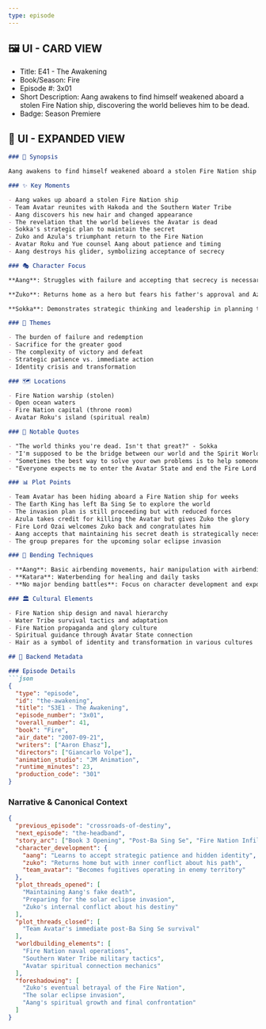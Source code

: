 ```yaml
---
type: episode
---
```


## 🖼️ UI - CARD VIEW

- Title: E41 - The Awakening
- Book/Season: Fire
- Episode #: 3x01
- Short Description: Aang awakens to find himself weakened aboard a stolen Fire Nation ship, discovering the world believes him to be dead.
- Badge: Season Premiere

## 📖 UI - EXPANDED VIEW

```md
### 📖 Synopsis

Aang awakens to find himself weakened aboard a stolen Fire Nation ship with the group, Bato, and Hakoda. Discovering that his hair has grown and the world believes him to be dead following his injury in Ba Sing Se, Aang struggles with his failure and the weight of expectations. Meanwhile, Zuko and Azula sail home to the Fire Nation as heroes, but Zuko secretly fears being rejected by his father, Fire Lord Ozai, and suspects Azula credited him with killing the Avatar for her own ulterior purposes.

### ✨ Key Moments

- Aang wakes up aboard a stolen Fire Nation ship
- Team Avatar reunites with Hakoda and the Southern Water Tribe
- Aang discovers his new hair and changed appearance
- The revelation that the world believes the Avatar is dead
- Sokka's strategic plan to maintain the secret
- Zuko and Azula's triumphant return to the Fire Nation
- Avatar Roku and Yue counsel Aang about patience and timing
- Aang destroys his glider, symbolizing acceptance of secrecy

### 🎭 Character Focus

**Aang**: Struggles with failure and accepting that secrecy is necessary for the greater good

**Zuko**: Returns home as a hero but fears his father's approval and Azula's manipulation

**Sokka**: Demonstrates strategic thinking and leadership in planning their next moves

### 🌊 Themes

- The burden of failure and redemption
- Sacrifice for the greater good
- The complexity of victory and defeat
- Strategic patience vs. immediate action
- Identity crisis and transformation

### 🗺️ Locations

- Fire Nation warship (stolen)
- Open ocean waters
- Fire Nation capital (throne room)
- Avatar Roku's island (spiritual realm)

### 💬 Notable Quotes

- "The world thinks you're dead. Isn't that great?" - Sokka
- "I'm supposed to be the bridge between our world and the Spirit World, and I failed." - Aang
- "Sometimes the best way to solve your own problems is to help someone else." - Iroh
- "Everyone expects me to enter the Avatar State and end the Fire Lord with awesome power." - Aang

### 📊 Plot Points

- Team Avatar has been hiding aboard a Fire Nation ship for weeks
- The Earth King has left Ba Sing Se to explore the world
- The invasion plan is still proceeding but with reduced forces
- Azula takes credit for killing the Avatar but gives Zuko the glory
- Fire Lord Ozai welcomes Zuko back and congratulates him
- Aang accepts that maintaining his secret death is strategically necessary
- The group prepares for the upcoming solar eclipse invasion

### 🥋 Bending Techniques

- **Aang**: Basic airbending movements, hair manipulation with airbending
- **Katara**: Waterbending for healing and daily tasks
- **No major bending battles**: Focus on character development and exposition

### 🏛️ Cultural Elements

- Fire Nation ship design and naval hierarchy
- Water Tribe survival tactics and adaptation
- Fire Nation propaganda and glory culture
- Spiritual guidance through Avatar State connection
- Hair as a symbol of identity and transformation in various cultures

## 🔧 Backend Metadata

### Episode Details
```json
{
  "type": "episode",
  "id": "the-awakening",
  "title": "S3E1 - The Awakening",
  "episode_number": "3x01",
  "overall_number": 41,
  "book": "Fire",
  "air_date": "2007-09-21",
  "writers": ["Aaron Ehasz"],
  "directors": ["Giancarlo Volpe"],
  "animation_studio": "JM Animation",
  "runtime_minutes": 23,
  "production_code": "301"
}
```

### Narrative & Canonical Context

```json
{
  "previous_episode": "crossroads-of-destiny",
  "next_episode": "the-headband",
  "story_arc": ["Book 3 Opening", "Post-Ba Sing Se", "Fire Nation Infiltration"],
  "character_development": {
    "aang": "Learns to accept strategic patience and hidden identity",
    "zuko": "Returns home but with inner conflict about his path",
    "team_avatar": "Becomes fugitives operating in enemy territory"
  },
  "plot_threads_opened": [
    "Maintaining Aang's fake death",
    "Preparing for the solar eclipse invasion",
    "Zuko's internal conflict about his destiny"
  ],
  "plot_threads_closed": [
    "Team Avatar's immediate post-Ba Sing Se survival"
  ],
  "worldbuilding_elements": [
    "Fire Nation naval operations",
    "Southern Water Tribe military tactics",
    "Avatar spiritual connection mechanics"
  ],
  "foreshadowing": [
    "Zuko's eventual betrayal of the Fire Nation",
    "The solar eclipse invasion",
    "Aang's spiritual growth and final confrontation"
  ]
}
```
